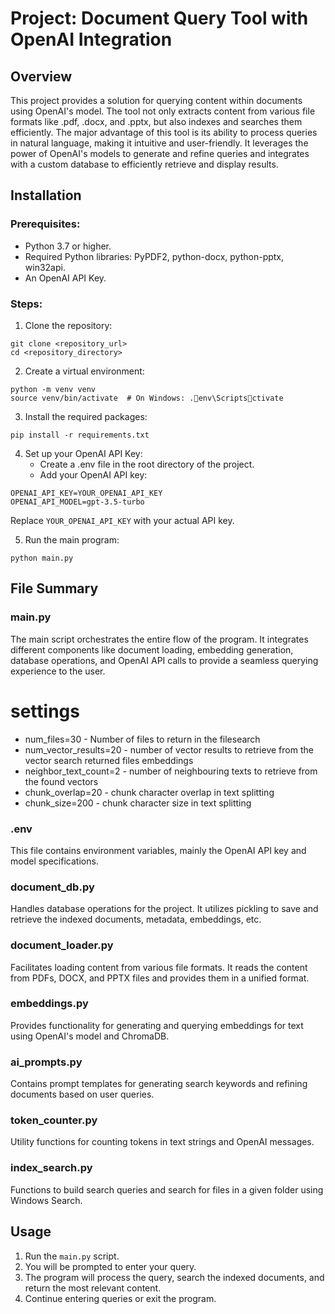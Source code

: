 
# Project: Document Query Tool with OpenAI Integration

## Overview
This project provides a solution for querying content within documents using OpenAI's model. The tool not only extracts content from various file formats like .pdf, .docx, and .pptx, but also indexes and searches them efficiently. The major advantage of this tool is its ability to process queries in natural language, making it intuitive and user-friendly. It leverages the power of OpenAI's models to generate and refine queries and integrates with a custom database to efficiently retrieve and display results.

## Installation

### Prerequisites:
- Python 3.7 or higher.
- Required Python libraries: PyPDF2, python-docx, python-pptx, win32api.
- An OpenAI API Key.

### Steps:

1. Clone the repository:
```
git clone <repository_url>
cd <repository_directory>
```
2. Create a virtual environment:
```
python -m venv venv
source venv/bin/activate  # On Windows: .env\Scriptsctivate
```
3. Install the required packages:
```
pip install -r requirements.txt
```
4. Set up your OpenAI API Key:
   - Create a .env file in the root directory of the project.
   - Add your OpenAI API key:
```
OPENAI_API_KEY=YOUR_OPENAI_API_KEY
OPENAI_API_MODEL=gpt-3.5-turbo
```
   Replace `YOUR_OPENAI_API_KEY` with your actual API key.

5. Run the main program:
```
python main.py
```

## File Summary

### main.py
The main script orchestrates the entire flow of the program. It integrates different components like document loading, embedding generation, database operations, and OpenAI API calls to provide a seamless querying experience to the user.

# settings
- num_files=30 - Number of files to return in the filesearch
- num_vector_results=20 - number of vector results to retrieve from the vector search returned files embeddings
- neighbor_text_count=2 - number of neighbouring texts to retrieve from the found vectors
- chunk_overlap=20 - chunk character overlap in text splitting
- chunk_size=200 - chunk character size in text splitting

### .env
This file contains environment variables, mainly the OpenAI API key and model specifications.

### document_db.py
Handles database operations for the project. It utilizes pickling to save and retrieve the indexed documents, metadata, embeddings, etc.

### document_loader.py
Facilitates loading content from various file formats. It reads the content from PDFs, DOCX, and PPTX files and provides them in a unified format.

### embeddings.py
Provides functionality for generating and querying embeddings for text using OpenAI's model and ChromaDB.

### ai_prompts.py
Contains prompt templates for generating search keywords and refining documents based on user queries.

### token_counter.py
Utility functions for counting tokens in text strings and OpenAI messages.

### index_search.py
Functions to build search queries and search for files in a given folder using Windows Search.

## Usage

1. Run the `main.py` script.
2. You will be prompted to enter your query.
3. The program will process the query, search the indexed documents, and return the most relevant content.
4. Continue entering queries or exit the program.
